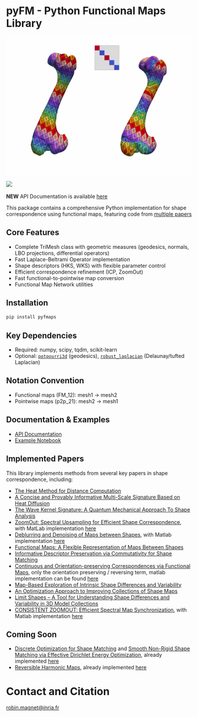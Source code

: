 # pyFM - Python Functional Maps Library

<p align="center">
  <img src="doc/zoomout.gif" alt="animated" />
</p>

[![](https://github.com/RobinMagnet/pyFM/actions/workflows/documentation.yml/badge.svg)](https://robinmagnet.github.io/pyFM/)

**NEW** API Documentation is available [here](https://robinmagnet.github.io/pyFM/)

This package contains a comprehensive Python implementation for shape correspondence using functional maps, featuring code from [multiple papers](#implemented-papers)

## Core Features
- Complete TriMesh class with geometric measures (geodesics, normals, LBO projections, differential operators)
- Fast Laplace-Beltrami Operator implementation
- Shape descriptors (HKS, WKS) with flexible parameter control
- Efficient correspondence refinement (ICP, ZoomOut)
- Fast functional-to-pointwise map conversion
- Functional Map Network utilities

## Installation
```bash
pip install pyfmaps
```

## Key Dependencies
- Required: numpy, scipy, tqdm, scikit-learn
- Optional: [`potpourri3d`](https://github.com/nmwsharp/potpourri3d) (geodesics), [`robust_laplacian`](https://github.com/nmwsharp/robust-laplacians-py) (Delaunay/tufted Laplacian)

## Notation Convention
- Functional maps (FM_12): mesh1 → mesh2
- Pointwise maps (p2p_21): mesh2 → mesh1

## Documentation & Examples
- [API Documentation](https://robinmagnet.github.io/pyFM/)
- [Example Notebook](https://github.com/RobinMagnet/pyFM/blob/master/example_notebook.ipynb)

## Implemented Papers
This library implements methods from several key papers in shape correspondence, including:

 * [The Heat Method for Distance Computation](https://www.cs.cmu.edu/~kmcrane/Projects/HeatMethod/)
 * [A Concise and Provably Informative Multi-Scale Signature Based on Heat Diffusion](http://www.lix.polytechnique.fr/~maks/papers/hks.pdf)
 * [The Wave Kernel Signature: A Quantum Mechanical Approach To Shape Analysis](http://imagine.enpc.fr/~aubrym/projects/wks/index.html)
 * [ZoomOut: Spectral Upsampling for Efficient Shape Correspondence](https://arxiv.org/abs/1904.07865), with MatLab implementation [here](https://github.com/llorz/SGA19_zoomOut)
 * [Deblurring and Denoising of Maps between Shapes](https://www.cs.technion.ac.il/~mirela/publications/p2p_recovery.pdf), with Matlab implementation [here](https://mirela.net.technion.ac.il/publications/)
 * [Functional Maps: A Flexible Representation of Maps Between Shapes](http://www.lix.polytechnique.fr/~maks/papers/obsbg_fmaps.pdf)
 * [Informative Descriptor Preservation via Commutativity for Shape Matching](http://www.lix.polytechnique.fr/~maks/papers/fundescEG17.pdf)
 * [Continuous and Orientation-preserving Correspondences via Functional Maps](https://arxiv.org/abs/1806.04455), only the orientation preserving / reversing term, matlab implementation can be found [here](https://github.com/llorz/SGA18_orientation_BCICP_code)
 * [Map-Based Exploration of Intrinsic Shape Differences and Variability](https://citeseerx.ist.psu.edu/viewdoc/download?doi=10.1.1.642.4287&rep=rep1&type=pdf)
 * [An Optimization Approach to Improving Collections of Shape Maps](http://fodava.gatech.edu/files/reports/FODAVA-11-22.pdf)
 * [Limit Shapes – A Tool for Understanding Shape Differences and Variability in 3D Model Collections](http://www.lix.polytechnique.fr/~maks/papers/limit_shapes_SGP19.pdf)
 * [CONSISTENT ZOOMOUT: Efficient Spectral Map Synchronization](http://www.lix.polytechnique.fr/~maks/papers/ConsistentZoomOut_SGP2020.pdf), with Matlab implementation [here](https://github.com/llorz/SGA19_zoomOut)

## Coming Soon
- [Discrete Optimization for Shape Matching](https://www.lix.polytechnique.fr/~maks/papers/SGP21_DiscMapOpt.pdf) and [Smooth Non-Rigid Shape Matching via Effective Dirichlet Energy Optimization](https://www.lix.polytechnique.fr/Labo/Robin.Magnet/3DV2022_smooth_corres/smooth_corres_main.pdf), already implemented [here](https://github.com/RobinMagnet/SmoothFunctionalMaps)
- [Reversible Harmonic Maps](https://dl.acm.org/doi/10.1145/3202660), already implemented [here](https://github.com/RobinMagnet/ReversibleHarmonicMaps)

# Contact and Citation

robin.magnet@inria.fr